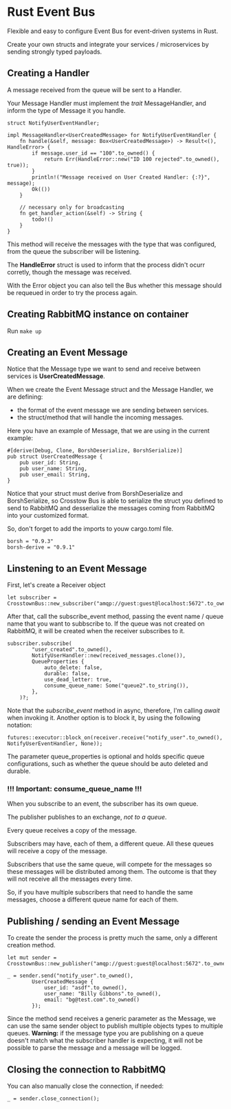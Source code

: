 # Rust Event Bus
Flexible and easy to configure Event Bus for event-driven systems in Rust.

Create your own structs and integrate your services / microservices by sending strongly typed payloads.

## Creating a Handler
A message received from the queue will be sent to a Handler.

Your Message Handler must implement the _trait_ MessageHandler, and inform the type of Message it you handle.

```
struct NotifyUserEventHandler;

impl MessageHandler<UserCreatedMessage> for NotifyUserEventHandler {
    fn handle(&self, message: Box<UserCreatedMessage>) -> Result<(), HandleError> {
        if message.user_id == "100".to_owned() {
            return Err(HandleError::new("ID 100 rejected".to_owned(), true));
        }
        println!("Message received on User Created Handler: {:?}", message);
        Ok(())
    }

    // necessary only for broadcasting
    fn get_handler_action(&self) -> String {
        todo!()
    }
}
```
This method will receive the messages with the type that was configured, from the queue the subscriber will be listening.

The **HandleError** struct is used to inform that the process didn't ocurr corretly, though the message was received.

With the Error object you can also tell the Bus whether this message should be requeued in order to try the process again.

## Creating RabbitMQ instance on container
Run `make up`

## Creating an Event Message
Notice that the Message type we want to send and receive between services is **UserCreatedMessage**.

When we create the Event Message struct and the Message Handler, we are defining:
- the format of the event message we are sending between services.
- the struct/method that will handle the incoming messages.

Here you have an example of Message, that we are using in the current example:

```
#[derive(Debug, Clone, BorshDeserialize, BorshSerialize)]
pub struct UserCreatedMessage {
    pub user_id: String,
    pub user_name: String,
    pub user_email: String,
}
```
Notice that your struct must derive from BorshDeserialize and BorshSerialize, so Crosstow Bus is able to serialize the struct you defined to send to RabbitMQ and desserialize the messages coming from RabbitMQ into your customized format.

So, don't forget to add the imports to youw cargo.toml file.
```
borsh = "0.9.3"
borsh-derive = "0.9.1"
```

## Linstening to an Event Message
First, let's create a Receiver object

```
let subscriber = CrosstownBus::new_subscriber("amqp://guest:guest@localhost:5672".to_owned())?;
```

After that, call the subscribe_event method, passing the event name / queue name that you want to subbscribe to.
If the queue was not created on RabbitMQ, it will be created when the receiver subscribes to it.

```
subscriber.subscribe(
        "user_created".to_owned(),
        NotifyUserHandler::new(received_messages.clone()),
        QueueProperties {
            auto_delete: false,
            durable: false,
            use_dead_letter: true,
            consume_queue_name: Some("queue2".to_string()),
        },
    )?;

```
Note that the _subscribe_event_ method in async, therefore, I'm calling _await_ when invoking it.
Another option is to block it, by using the following notation:
```
futures::executor::block_on(receiver.receive("notify_user".to_owned(), NotifyUserEventHandler, None));
```

The parameter queue_properties is optional and holds specific queue configurations, such as whether the queue should be auto deleted and durable.

### !!! Important: consume_queue_name !!!

When you subscribe to an event, the subscriber has its own queue.

The publisher publishes to an exchange, *not to a queue*.

Every queue receives a copy of the message.

Subscribers may have, each of them, a different queue. All these queues will receive a copy of the message.

Subscribers that use the same queue, will compete for the messages so these messages will be distributed among them. The outcome is that they will not receive all the messages every time.

So, if you have multiple subscribers that need to handle the same messages, choose a different queue name for each of them.

## Publishing / sending an Event Message
To create the sender the process is pretty much the same, only a different creation method.

```
let mut sender = CrosstownBus::new_publisher("amqp://guest:guest@localhost:5672".to_owned())?;

_ = sender.send("notify_user".to_owned(), 
        UserCreatedMessage {
            user_id: "asdf".to_owned(),
            user_name: "Billy Gibbons".to_owned(),
            email: "bg@test.com".to_owned()
        });
```
Since the method send receives a generic parameter as the Message, we can use the same sender object to publish multiple objects types to multiple queues.
**Warning:** if the message type you are publishing on a queue doesn't match what the subscriber handler is expecting, it will not be possible to parse the message and a message will be logged.

## Closing the connection to RabbitMQ

You can also manually close the connection, if needed:

```
_ = sender.close_connection();
```